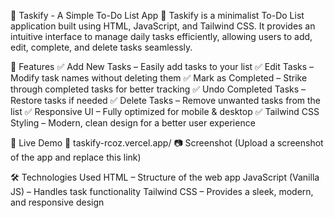 📌 Taskify - A Simple To-Do List App 📝
Taskify is a minimalist To-Do List application built using HTML, JavaScript, and Tailwind CSS. It provides an intuitive interface to manage daily tasks efficiently, allowing users to add, edit, complete, and delete tasks seamlessly.

🌟 Features
✅ Add New Tasks – Easily add tasks to your list
✅ Edit Tasks – Modify task names without deleting them
✅ Mark as Completed – Strike through completed tasks for better tracking
✅ Undo Completed Tasks – Restore tasks if needed
✅ Delete Tasks – Remove unwanted tasks from the list
✅ Responsive UI – Fully optimized for mobile & desktop
✅ Tailwind CSS Styling – Modern, clean design for a better user experience

🚀 Live Demo
🔗 taskify-rcoz.vercel.app/
📷 Screenshot
(Upload a screenshot of the app and replace this link)

🛠️ Technologies Used
HTML – Structure of the web app
JavaScript (Vanilla JS) – Handles task functionality
Tailwind CSS – Provides a sleek, modern, and responsive design

